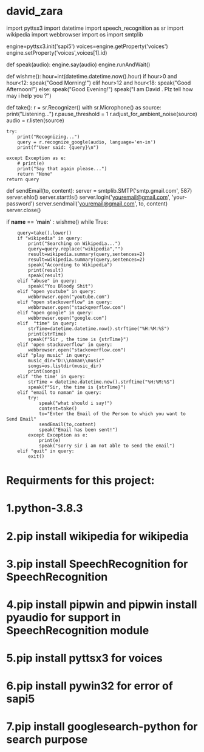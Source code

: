 # david_zara
import pyttsx3
import datetime
import speech_recognition as sr
import wikipedia
import webbrowser
import os
import smtplib

engine=pyttsx3.init('sapi5')
voices=engine.getProperty('voices')
engine.setProperty('voices',voices[1].id)


def speak(audio):
    engine.say(audio)
    engine.runAndWait()

def wishme():
    hour=int(datetime.datetime.now().hour)
    if hour>0 and hour<12:
        speak("Good Morning!")
    elif hour>12 and hour<18:
        speak("Good Afternoon!")
    else:
        speak("Good Evening!")
    speak("I am  David . Plz tell how may i help you ?")

def take():
    r = sr.Recognizer()
    with sr.Microphone() as source:
        print("Listening...")
        r.pause_threshold = 1
        r.adjust_for_ambient_noise(source)
        audio = r.listen(source)

    try:
        print("Recognizing...")
        query = r.recognize_google(audio, language='en-in')
        print(f"User said: {query}\n")

    except Exception as e:
        # print(e)
        print("Say that again please...")
        return "None"
    return query

def sendEmail(to, content):
    server = smtplib.SMTP('smtp.gmail.com', 587)
    server.ehlo()
    server.starttls()
    server.login('youremail@gmail.com', 'your-password')
    server.sendmail('youremail@gmail.com', to, content)
    server.close()

if __name__ == '__main__' :
    wishme()
    while True:

        query=take().lower()
        if "wikipedia" in query:
            print("Searching on Wikipedia...")
            query=query.replace("wikipedia","")
            result=wikipedia.summary(query,sentences=2)
            result=wikipedia.summary(query,sentences=2)
            speak("According to Wikipedia")
            print(result)
            speak(result)
        elif "abuse" in query:
            speak("You Bloody Shit")    
        elif "open youtube" in query:
            webbrowser.open("youtube.com")
        elif "open stackoverflow" in query:
            webbrowser.open("stackqverflow.com")
        elif "open google" in query:
            webbrowser.open("google.com")
        elif  "time" in query:
            strTime=datetime.datetime.now().strftime("%H:%M:%S")
            print(strTime)
            speak(f"Sir , the time is {strTime}")
        elif 'open stackoverflow' in query:
            webbrowser.open("stackoverflow.com")       
        elif "play music" in query:
            music_dir="D:\\naman\\music"
            songs=os.listdir(music_dir)
            print(songs)
        elif 'the time' in query:
            strTime = datetime.datetime.now().strftime("%H:%M:%S")    
            speak(f"Sir, the time is {strTime}")
        elif "email to naman" in query:
            try:
                speak("what should i say!")
                content=take()
                to="Enter the Email of the Person to which you want to Send Email"
                sendEmail(to,content)
                speak("Email has been sent!")
            except Exception as e:
                print(e)
                speak("sorry sir i am not able to send the email")
        elif "quit" in query:
            exit()    
# Requirments for this project:
# 1.python-3.8.3
# 2.pip install wikipedia for wikipedia
# 3.pip install SpeechRecognition for  SpeechRecognition
# 4.pip install pipwin and pipwin install pyaudio for support in SpeechRecognition module
# 5.pip install pyttsx3 for voices
# 6.pip install pywin32 for error of sapi5
# 7.pip install googlesearch-python for search purpose
